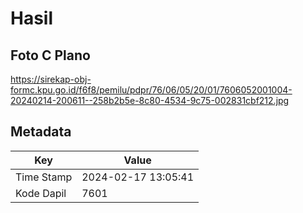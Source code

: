 # Hasil

## Foto C Plano

https://sirekap-obj-formc.kpu.go.id/f6f8/pemilu/pdpr/76/06/05/20/01/7606052001004-20240214-200611--258b2b5e-8c80-4534-9c75-002831cbf212.jpg


## Metadata

| Key        | Value               |
| ---------- | ------------------- |
| Time Stamp | 2024-02-17 13:05:41 |
| Kode Dapil | 7601                |



